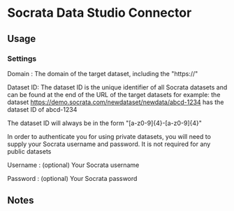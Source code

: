 # Socrata Data Studio Connector

## Usage

### Settings
Domain : The domain of the target dataset, including the "https://"

Dataset ID: The dataset ID is the unique identifier of all Socrata datasets and can be found at the end of the URL of the target datasets
for example: the dataset https://demo.socrata.com/newdataset/newdata/abcd-1234 has the dataset ID of abcd-1234

The dataset ID will always be in the form "[a-z0-9]{4}-[a-z0-9]{4}"

In order to authenticate you for using private datasets, you will need to supply your Socrata username and password. It is not required for any public datasets

Username : (optional) Your Socrata username

Password : (optional) Your Socrata password

## Notes
